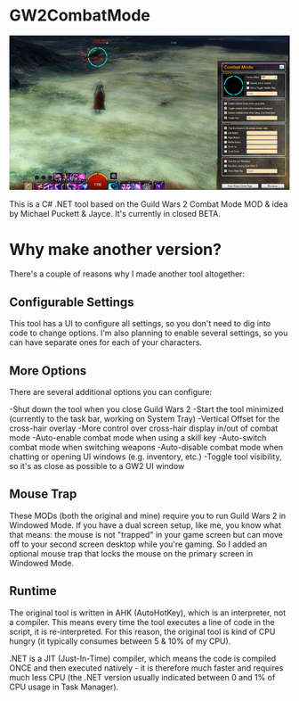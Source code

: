 GW2CombatMode
=============

![Screen Shot](screenshot.jpg)

This is a C# .NET tool based on the Guild Wars 2 Combat Mode MOD & idea by Michael Puckett & Jayce. It's currently in closed BETA.

Why make another version?
=========================

There's a couple of reasons why I made another tool altogether:

Configurable Settings
---------------------
This tool has a UI to configure all settings, so you don't need to dig into code to change options. 
I'm also planning to enable several settings, so you can have separate ones for each of your characters.

More Options
------------
There are several additional options you can configure:

-Shut down the tool when you close Guild Wars 2
-Start the tool minimized (currently to the task bar, working on System Tray)
-Vertical Offset for the cross-hair overlay
-More control over cross-hair display in/out of combat mode
-Auto-enable combat mode when using a skill key
-Auto-switch combat mode when switching weapons
-Auto-disable combat mode when chatting or opening UI windows (e.g. inventory, etc.)
-Toggle tool visibility, so it's as close as possible to a GW2 UI window

Mouse Trap
----------
These MODs (both the original and mine) require you to run Guild Wars 2 in Windowed Mode. If you have a dual screen setup, like me, you know what that means: the mouse is not "trapped" in your game screen but can move off to your second screen desktop while you're gaming. 
So I added an optional mouse trap that locks the mouse on the primary screen in Windowed Mode.  


Runtime
-------
The original tool is written in AHK (AutoHotKey), which is an interpreter, not a compiler. 
This means every time the tool executes a line of code in the script, it is re-interpreted. 
For this reason, the original tool is kind of CPU hungry (it typically consumes between 5 & 10% of my CPU).

.NET is a JIT (Just-In-Time) compiler, which means the code is compiled ONCE and then executed natively - it is therefore much faster and requires much less CPU (the .NET version usually indicated between 0 and 1% of CPU usage in Task Manager).    

 